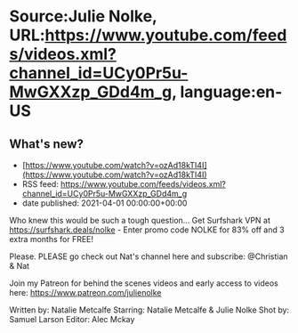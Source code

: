 # Source:Julie Nolke, URL:https://www.youtube.com/feeds/videos.xml?channel_id=UCy0Pr5u-MwGXXzp_GDd4m_g, language:en-US

## What's new?
 - [https://www.youtube.com/watch?v=ozAd18kTI4I](https://www.youtube.com/watch?v=ozAd18kTI4I)
 - RSS feed: https://www.youtube.com/feeds/videos.xml?channel_id=UCy0Pr5u-MwGXXzp_GDd4m_g
 - date published: 2021-04-01 00:00:00+00:00

Who knew this would be such a tough question... Get Surfshark VPN at https://surfshark.deals/nolke - Enter promo code NOLKE for 83% off and 3 extra months for FREE!

Please. PLEASE go check out Nat's channel here and subscribe:   @Christian & Nat  

Join my Patreon for behind the scenes videos and early access to videos here: https://www.patreon.com/julienolke

Written by: Natalie Metcalfe
Starring: Natalie Metcalfe & Julie Nolke
Shot by: Samuel Larson
Editor: Alec Mckay

